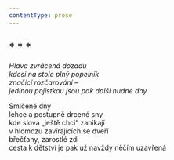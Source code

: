 ```yaml
---
contentType: prose
---
```


## \* \* \*

_Hlava zvrácená dozadu  
kdesi na stole plný popelník  
značící rozčarování –  
jedinou pojistkou jsou pak další nudné dny_

Smlčené dny  
lehce a postupně drcené sny  
kde slova „ještě chci“ zanikají  
v hlomozu zavírajících se dveří  
břečťany, zarostlé zdi  
cesta k dětství je pak už navždy něčím uzavřená
